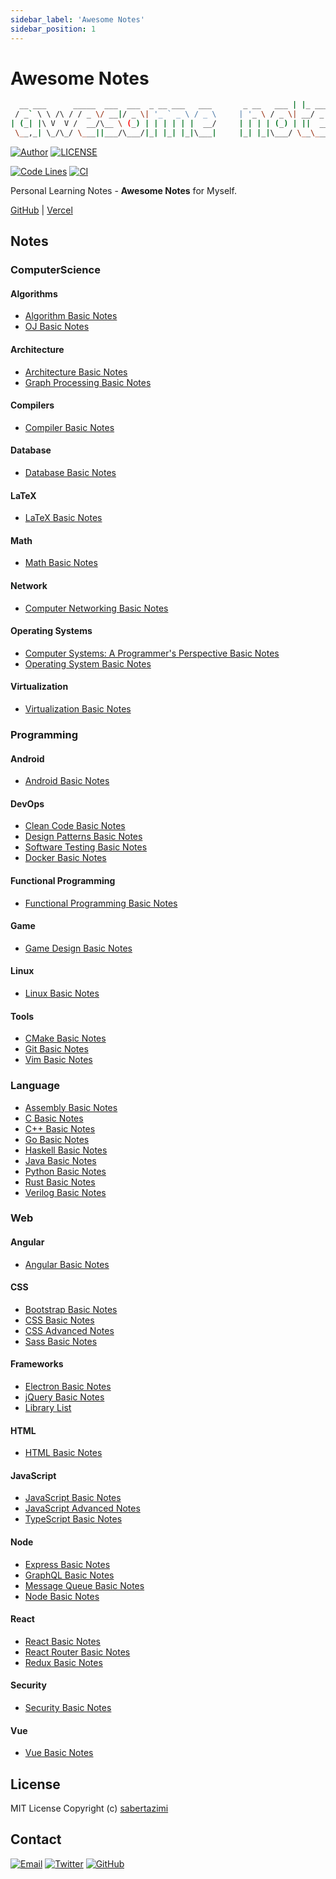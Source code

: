 ```yaml
---
sidebar_label: 'Awesome Notes'
sidebar_position: 1
---
```


# Awesome Notes

```bash
  __ ___      _____  ___  ___  _ __ ___   ___       _ __   ___ | |_ ___  ___
 / _` \ \ /\ / / _ \/ __|/ _ \| '_ ` _ \ / _ \     | '_ \ / _ \| __/ _ \/ __|
| (_| |\ V  V /  __/\__ \ (_) | | | | | |  __/     | | | | (_) | ||  __/\__ \
 \__,_| \_/\_/ \___||___/\___/|_| |_| |_|\___|     |_| |_|\___/ \__\___||___/
```

[![Author](https://img.shields.io/badge/author-sabertaz-lightgrey?style=for-the-badge)](https://github.com/sabertazimi)
[![LICENSE](https://img.shields.io/github/license/sabertazimi/awesome-notes?style=for-the-badge)](https://raw.githubusercontent.com/sabertazimi/awesome-notes/main/LICENSE)

[![Code Lines](https://img.shields.io/tokei/lines/github/sabertazimi/awesome-notes?style=for-the-badge&logo=visualstudiocode)](https://github.com/sabertazimi/awesome-notes)
[![CI](https://img.shields.io/github/workflow/status/sabertazimi/awesome-notes/CI/main?style=for-the-badge&logo=github)](https://github.com/sabertazimi/awesome-notes/actions/workflows/ci.yml)

Personal Learning Notes - **Awesome Notes** for Myself.

[GitHub](https://sabertazimi.github.io/awesome-notes) | [Vercel](https://notes.tazimi.dev)

## Notes

### ComputerScience

#### Algorithms

- [Algorithm Basic Notes](https://sabertazimi.github.io/awesome-notes/computerScience/algorithms/algorithmsBasicNotes)
- [OJ Basic Notes](https://sabertazimi.github.io/awesome-notes/computerScience/algorithms/ojBasicNotes)

#### Architecture

- [Architecture Basic Notes](https://sabertazimi.github.io/awesome-notes/computerScience/architecture/archBasicNotes)
- [Graph Processing Basic Notes](https://sabertazimi.github.io/awesome-notes/computerScience/architecture/graphProcessingBasicNotes)

#### Compilers

- [Compiler Basic Notes](https://sabertazimi.github.io/awesome-notes/computerScience/compilers/compilersBasicNotes)

#### Database

- [Database Basic Notes](https://sabertazimi.github.io/awesome-notes/computerScience/database/databaseBasicNotes)

#### LaTeX

- [LaTeX Basic Notes](https://sabertazimi.github.io/awesome-notes/computerScience/latex/latexBasicNotes)

#### Math

- [Math Basic Notes](https://sabertazimi.github.io/awesome-notes/computerScience/math/mathBasicNotes)

#### Network

- [Computer Networking Basic Notes](https://sabertazimi.github.io/awesome-notes/computerScience/network/networkBasicNotes)

#### Operating Systems

- [Computer Systems: A Programmer's Perspective Basic Notes](https://sabertazimi.github.io/awesome-notes/computerScience/operatingSystems/CSAPP)
- [Operating System Basic Notes](https://sabertazimi.github.io/awesome-notes/computerScience/operatingSystems/operatingSystemsBasicNotes)

#### Virtualization

- [Virtualization Basic Notes](https://sabertazimi.github.io/awesome-notes/computerScience/virtualization/virtualBasicNotes)

### Programming

#### Android

- [Android Basic Notes](https://sabertazimi.github.io/awesome-notes/programming/android/androidBasicNotes)

#### DevOps

- [Clean Code Basic Notes](https://sabertazimi.github.io/awesome-notes/programming/devops/cleanCodeBasicNotes)
- [Design Patterns Basic Notes](https://sabertazimi.github.io/awesome-notes/programming/devops/designPatternsBasicNotes)
- [Software Testing Basic Notes](https://sabertazimi.github.io/awesome-notes/programming/devops/softwareTestingBasicNotes)
- [Docker Basic Notes](https://sabertazimi.github.io/awesome-notes/programming/devops/dockerBasicNotes)

#### Functional Programming

- [Functional Programming Basic Notes](https://sabertazimi.github.io/awesome-notes/programming/functionalProgramming/functionalProgrammingBasicNotes)

#### Game

- [Game Design Basic Notes](https://sabertazimi.github.io/awesome-notes/programming/game/gameDesignBasicNotes)

#### Linux

- [Linux Basic Notes](https://sabertazimi.github.io/awesome-notes/programming/linux/linuxBasicNotes)

#### Tools

- [CMake Basic Notes](https://sabertazimi.github.io/awesome-notes/programming/tools/buildTools/CMakeBasicNotes)
- [Git Basic Notes](https://sabertazimi.github.io/awesome-notes/programming/tools/git/gitBasicNotes)
- [Vim Basic Notes](https://sabertazimi.github.io/awesome-notes/programming/tools/vim/vimBasicNotes)

### Language

- [Assembly Basic Notes](https://sabertazimi.github.io/awesome-notes/language/assembly/assemblyBasicNotes)
- [C Basic Notes](https://sabertazimi.github.io/awesome-notes/language/c/cBasicNotes)
- [C++ Basic Notes](https://sabertazimi.github.io/awesome-notes/language/cpp/cppBasicNotes)
- [Go Basic Notes](https://sabertazimi.github.io/awesome-notes/language/go/goBasicNotes)
- [Haskell Basic Notes](https://sabertazimi.github.io/awesome-notes/language/haskell/haskellBasicNotes)
- [Java Basic Notes](https://sabertazimi.github.io/awesome-notes/language/java/javaBasicNotes)
- [Python Basic Notes](https://sabertazimi.github.io/awesome-notes/language/python/pythonBasicNotes)
- [Rust Basic Notes](https://sabertazimi.github.io/awesome-notes/language/rust/rustBasicNotes)
- [Verilog Basic Notes](https://sabertazimi.github.io/awesome-notes/language/verilog/verilogBasicNotes)

### Web

#### Angular

- [Angular Basic Notes](https://sabertazimi.github.io/awesome-notes/web/angular/angularBasicNotes)

#### CSS

- [Bootstrap Basic Notes](https://sabertazimi.github.io/awesome-notes/web/css/bootstrapBasicNotes)
- [CSS Basic Notes](https://sabertazimi.github.io/awesome-notes/web/css/cssBasicNotes)
- [CSS Advanced Notes](https://sabertazimi.github.io/awesome-notes/web/css/cssAdvancedNotes)
- [Sass Basic Notes](https://sabertazimi.github.io/awesome-notes/web/css/sassBasicNotes)

#### Frameworks

- [Electron Basic Notes](https://sabertazimi.github.io/awesome-notes/web/frameworks/electronBasicNotes)
- [jQuery Basic Notes](https://sabertazimi.github.io/awesome-notes/web/frameworks/jQueryBasicNotes)
- [Library List](https://sabertazimi.github.io/awesome-notes/web/frameworks/libraryBasicNotes)

#### HTML

- [HTML Basic Notes](https://sabertazimi.github.io/awesome-notes/web/html/htmlBasicNotes)

#### JavaScript

- [JavaScript Basic Notes](https://sabertazimi.github.io/awesome-notes/web/javascript/javascriptBasicNotes)
- [JavaScript Advanced Notes](https://sabertazimi.github.io/awesome-notes/web/javascript/javascriptAdvancedNotes)
- [TypeScript Basic Notes](https://sabertazimi.github.io/awesome-notes/web/javascript/typescriptBasicNotes)

#### Node

- [Express Basic Notes](https://sabertazimi.github.io/awesome-notes/web/node/expressBasicNotes)
- [GraphQL Basic Notes](https://sabertazimi.github.io/awesome-notes/web/node/graphqlBasicNotes)
- [Message Queue Basic Notes](https://sabertazimi.github.io/awesome-notes/web/node/messageQueueBasicNotes)
- [Node Basic Notes](https://sabertazimi.github.io/awesome-notes/web/node/nodeBasicNotes)

#### React

- [React Basic Notes](https://sabertazimi.github.io/awesome-notes/web/react/reactBasicNotes)
- [React Router Basic Notes](https://sabertazimi.github.io/awesome-notes/web/react/reactRouterBasicNotes)
- [Redux Basic Notes](https://sabertazimi.github.io/awesome-notes/web/react/reduxBasicNotes)

#### Security

- [Security Basic Notes](https://sabertazimi.github.io/awesome-notes/web/security/securityBasicNotes)

#### Vue

- [Vue Basic Notes](https://sabertazimi.github.io/awesome-notes/web/vue/vueBasicNotes)

## License

MIT License Copyright (c) [sabertazimi](https://github.com/sabertazimi)

## Contact

[![Email](https://img.shields.io/badge/-Gmail-ea4335?style=for-the-badge&logo=gmail&logoColor=white)](mailto:sabertazimi@gmail.com)
[![Twitter](https://img.shields.io/badge/-Twitter-1da1f2?style=for-the-badge&logo=twitter&logoColor=white)](https://twitter.com/sabertazimi)
[![GitHub](https://img.shields.io/badge/-GitHub-181717?style=for-the-badge&logo=github&logoColor=white)](https://github.com/sabertazimi)
